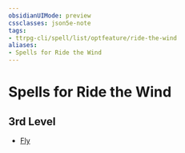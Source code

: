 ```yaml
---
obsidianUIMode: preview
cssclasses: json5e-note
tags:
- ttrpg-cli/spell/list/optfeature/ride-the-wind
aliases:
- Spells for Ride the Wind
---
```

# Spells for Ride the Wind

## 3rd Level

- [Fly](/3-Mechanics/CLI/Compendium/spells/fly.md "PHB")